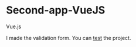 # Second-app-VueJS
Vue.js

I made the validation form. You can <a href="https://owiii.github.io/Second-app-VueJS/">test</a> the project.

